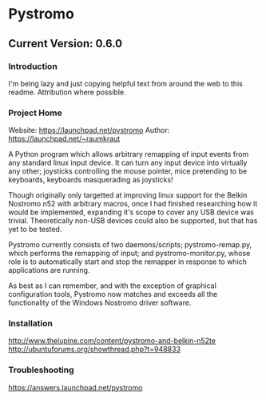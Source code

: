 Pystromo
========

Current Version: 0.6.0
----------------------

### Introduction

I'm being lazy and just copying helpful text from around the web to this readme.  Attribution where possible.

### Project Home

Website:    https://launchpad.net/pystromo
Author:     https://launchpad.net/~raumkraut

A Python program which allows arbitrary remapping of input events from any standard linux input device. It can turn any input device into virtually any other; joysticks controlling the mouse pointer, mice pretending to be keyboards, keyboards masquerading as joysticks!

Though originally only targetted at improving linux support for the Belkin Nostromo n52 with arbitrary macros, once I had finished researching how it would be implemented, expanding it's scope to cover any USB device was trivial. Theoretically non-USB devices could also be supported, but that has yet to be tested.

Pystromo currently consists of two daemons/scripts; pystromo-remap.py, which performs the remapping of input; and pystromo-monitor.py, whose role is to automatically start and stop the remapper in response to which applications are running.

As best as I can remember, and with the exception of graphical configuration tools, Pystromo now matches and exceeds all the functionality of the Windows Nostromo driver software.

### Installation

http://www.thelupine.com/content/pystromo-and-belkin-n52te
http://ubuntuforums.org/showthread.php?t=948833

### Troubleshooting

https://answers.launchpad.net/pystromo
